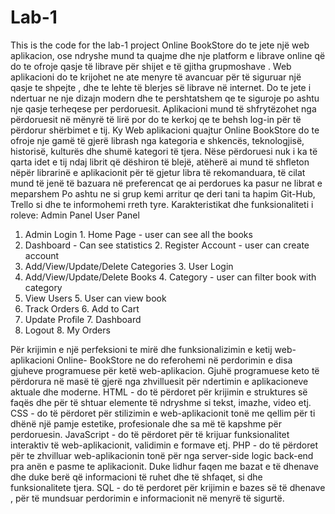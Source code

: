 # Lab-1

<!-- **************************************** -->
<!-- #Project Scope -->
<!-- **************************************** -->

This is the code for the lab-1 project
Online BookStore do te jete një web aplikacion, ose ndryshe mund ta quajme dhe nje platform e librave online që do te ofroje qasje të librave për shijet e të gjitha grupmoshave . Web aplikacioni do te krijohet ne ate menyre të avancuar për të siguruar një qasje te shpejte , dhe te lehte të blerjes së librave në internet. Do te jete i ndertuar ne nje dizajn modern dhe te pershtatshem qe te siguroje po ashtu nje qasje terheqese per perdoruesit.
Aplikacioni mund të shfrytëzohet nga përdoruesit në mënyrë të lirë por do te kerkoj qe te behsh log-in për të përdorur shërbimet e tij.
Ky Web aplikacioni quajtur Online BookStore do te ofroje nje gamë të gjerë librash nga kategoria e shkencës, teknologjisë, historisë, kulturës dhe shumë kategori të tjera.
Nëse përdoruesi nuk i ka të qarta idet e tij ndaj librit që dëshiron të blejë, atëherë ai mund të shfleton nëpër librarinë e aplikacionit për të gjetur libra të rekomanduara, të cilat mund të jenë të bazuara në preferencat qe ai perdorues ka pasur ne librat e meparshem
Po ashtu ne si grup kemi arritur qe deri tani ta hapim Git-Hub, Trello si dhe te informohemi rreth tyre.
Karakteristikat dhe funksionaliteti i roleve:
Admin Panel User Panel

1. Admin Login 1. Home Page - user can see all the books
2. Dashboard - Can see statistics 2. Register Account - user can create account
3. Add/View/Update/Delete Categories 3. User Login
4. Add/View/Update/Delete Books 4. Category - user can filter book with category
5. View Users 5. User can view book
6. Track Orders 6. Add to Cart
7. Update Profile 7. Dashboard
8. Logout 8. My Orders

Për krijimin e një perfeksioni te mirë dhe funksionalizimin e ketij web-aplikacioni Online- BookStore ne do referohemi në perdorimin e disa gjuheve programuese për ketë web-aplikacion. Gjuhë programuese keto të përdorura në masë të gjerë nga zhvilluesit për ndertimin e aplikacioneve aktuale dhe moderne.
HTML - do të përdoret për krijimin e struktures së faqës dhe për të shtuar elemente të ndryshme si tekst, imazhe, video etj.
CSS - do të përdoret për stilizimin e web-aplikacionit tonë me qellim për ti dhënë një pamje estetike, profesionale dhe sa më të kapshme për perdoruesin.
JavaScript - do të përdoret për të krijuar funksionalitet interaktiv të web-aplikacionit, validimin e formave etj.
PHP - do të përdoret për te zhvilluar web-aplikacionin tonë për nga server-side logic back-end pra anën e pasme te aplikacionit. Duke lidhur faqen me bazat e të dhenave dhe duke berë që informacioni të ruhet dhe të shfaqet, si dhe funksionalitete tjera.
SQL - do të perdoret për krijimin e bazes së të dhenave , për të mundsuar perdorimin e informacionit në menyrë të sigurtë.
